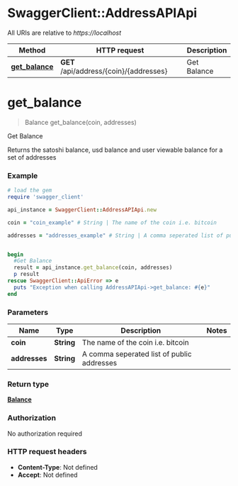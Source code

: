 # SwaggerClient::AddressAPIApi

All URIs are relative to *https://localhost*

Method | HTTP request | Description
------------- | ------------- | -------------
[**get_balance**](AddressAPIApi.md#get_balance) | **GET** /api/address/{coin}/{addresses} | Get Balance


# **get_balance**
> Balance get_balance(coin, addresses)

Get Balance

Returns the satoshi balance, usd balance and user viewable balance for a set of addresses

### Example
```ruby
# load the gem
require 'swagger_client'

api_instance = SwaggerClient::AddressAPIApi.new

coin = "coin_example" # String | The name of the coin i.e. bitcoin

addresses = "addresses_example" # String | A comma seperated list of public addresses


begin
  #Get Balance
  result = api_instance.get_balance(coin, addresses)
  p result
rescue SwaggerClient::ApiError => e
  puts "Exception when calling AddressAPIApi->get_balance: #{e}"
end
```

### Parameters

Name | Type | Description  | Notes
------------- | ------------- | ------------- | -------------
 **coin** | **String**| The name of the coin i.e. bitcoin | 
 **addresses** | **String**| A comma seperated list of public addresses | 

### Return type

[**Balance**](Balance.md)

### Authorization

No authorization required

### HTTP request headers

 - **Content-Type**: Not defined
 - **Accept**: Not defined



